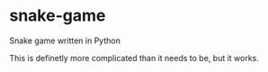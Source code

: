 # snake-game
Snake game written in Python

This is definetly more complicated than it needs to be, but it works.
